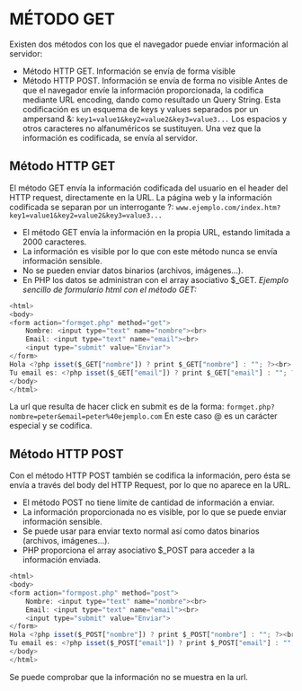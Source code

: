 MÉTODO GET
==========
Existen dos métodos con los que el navegador puede enviar información al servidor:
* Método HTTP GET. Información se envía de forma visible
* Método HTTP POST. Información se envía de forma no visible
Antes de que el navegador envíe la información proporcionada, la codifica mediante URL encoding, dando como resultado un Query String. Esta codificación es un esquema de keys y values separados por un ampersand &:
`key1=value1&key2=value2&key3=value3...`
Los espacios y otros caracteres no alfanuméricos se sustituyen. Una vez que la información es codificada, se envía al servidor.

Método HTTP GET
---------------
El método GET envía la información codificada del usuario en el header del HTTP request, directamente en la URL. La página web y la información codificada se separan por un interrogante ?:
`www.ejemplo.com/index.htm?key1=value1&key2=value2&key3=value3...`
* El método GET envía la información en la propia URL, estando limitada a 2000 caracteres.
* La información es visible por lo que con este método nunca se envía información sensible.
* No se pueden enviar datos binarios (archivos, imágenes...).
* En PHP los datos se administran con el array asociativo $_GET.
*Ejemplo sencillo de formulario html con el método GET:*
```javascript 
<html>
<body>
<form action="formget.php" method="get">
    Nombre: <input type="text" name="nombre"><br>
    Email: <input type="text" name="email"><br>
    <input type="submit" value="Enviar">
</form>
Hola <?php isset($_GET["nombre"]) ? print $_GET["nombre"] : ""; ?><br>
Tu email es: <?php isset($_GET["email"]) ? print $_GET["email"] : ""; ?>
</body>
</html>
```
La url que resulta de hacer click en submit es de la forma:
`formget.php?nombre=peter&email=peter%40ejemplo.com`
En este caso @ es un carácter especial y se codifica.

Método HTTP POST
----------------
Con el método HTTP POST también se codifica la información, pero ésta se envía a través del body del HTTP Request, por lo que no aparece en la URL.
* El método POST no tiene límite de cantidad de información a enviar.
* La información proporcionada no es visible, por lo que se puede enviar información sensible.
* Se puede usar para enviar texto normal así como datos binarios (archivos, imágenes...).
* PHP proporciona el array asociativo $_POST para acceder a la información enviada.
```javascript
<html>
<body>
<form action="formpost.php" method="post">
    Nombre: <input type="text" name="nombre"><br>
    Email: <input type="text" name="email"><br>
    <input type="submit" value="Enviar">
</form>
Hola <?php isset($_POST["nombre"]) ? print $_POST["nombre"] : ""; ?><br>
Tu email es: <?php isset($_POST["email"]) ? print $_POST["email"] : ""; ?>
</body>
</html>
```
Se puede comprobar que la información no se muestra en la url.
